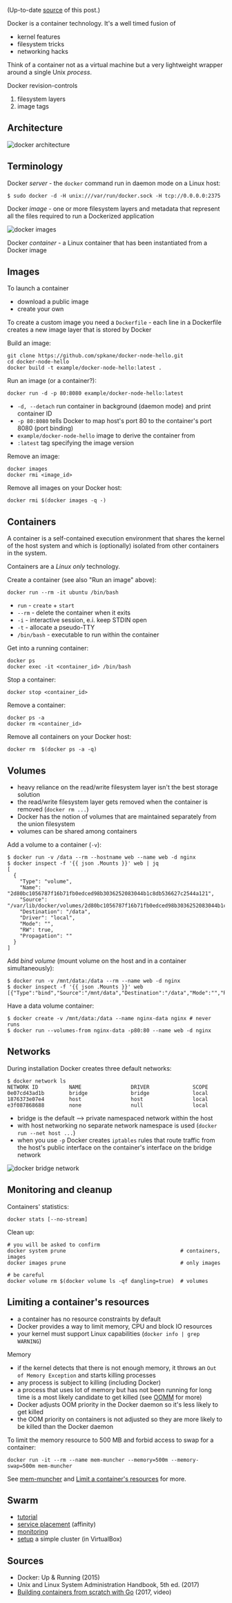 (Up-to-date [source](https://github.com/jreisinger/blog/blob/master/posts/docker.md) of this post.)

Docker is a container technology. It's a well timed fusion of

* kernel features
* filesystem tricks
* networking hacks

Think of a container not as a virtual machine but a very lightweight wrapper
around a single Unix *process*.

Docker revision-controls

1. filesystem layers
2. image tags

Architecture
------------

![docker architecture](https://raw.github.com/jreisinger/blog/master/files/docker_architecture.png "Docker architecture")

Terminology
-----------

Docker *server* - the `docker` command run in daemon mode on a Linux host:

    $ sudo docker -d -H unix:///var/run/docker.sock -H tcp://0.0.0.0:2375

Docker *image* - one or more filesystem layers and metadata that represent all
the files required to run a Dockerized application

![docker images](https://raw.github.com/jreisinger/blog/master/files/docker_images.png "Docker images")

Docker *container* - a Linux container that has been instantiated from a Docker
image

Images
------

To launch a container

* download a public image
* create your own

To create a custom image you need a `Dockerfile` - each line in a Dockerfile creates a new image layer that is stored by Docker

Build an image:

    git clone https://github.com/spkane/docker-node-hello.git
    cd docker-node-hello
    docker build -t example/docker-node-hello:latest .

Run an image (or a container?):

    docker run -d -p 80:8080 example/docker-node-hello:latest

* `-d, --detach` run container in background (daemon mode) and print container ID
* `-p 80:8080` tells Docker to map host's port 80 to the container's port 8080 (port binding)
* `example/docker-node-hello` image to derive the container from
* `:latest` tag specifying the image version

Remove an image:

    docker images
    docker rmi <image_id>

Remove all images on your Docker host:

    docker rmi $(docker images -q -)

Containers
----------

A container is a self-contained execution environment that shares the kernel of
the host system and which is (optionally) isolated from other containers in the
system.

Containers are a *Linux only* technology.

Create a container (see also "Run an image" above):

    docker run --rm -it ubuntu /bin/bash

* `run` - `create` + `start`
* `--rm` - delete the container when it exits
* `-i` - interactive session, e.i. keep STDIN open
* `-t` - allocate a pseudo-TTY
* `/bin/bash` - executable to run within the container

Get into a running container:

    docker ps
    docker exec -it <container_id> /bin/bash

Stop a container:

    docker stop <container_id>

Remove a container:

    docker ps -a
    docker rm <container_id>

Remove all containers on your Docker host:

    docker rm  $(docker ps -a -q)

Volumes
-------

* heavy reliance on the read/write filesystem layer isn't the best storage
    solution
* the read/write filesystem layer gets removed when the container is removed (`docker rm ...`)
* Docker has the notion of volumes that are maintained separately from the union
    filesystem
* volumes can be shared among containers

Add a volume to a container (`-v`):

    $ docker run -v /data --rm --hostname web --name web -d nginx
    $ docker inspect -f '{{ json .Mounts }}' web | jq
    [
      {
        "Type": "volume",
        "Name": "2d80bc1056787f16b71fb0edced98b3036252083044b1c8db536627c2544a121",
        "Source": "/var/lib/docker/volumes/2d80bc1056787f16b71fb0edced98b3036252083044b1c8db536627c2544a121/_data",
        "Destination": "/data",
        "Driver": "local",
        "Mode": "",
        "RW": true,
        "Propagation": ""
      }
    ]

Add *bind volume* (mount volume on the host and in a container simultaneously):

    $ docker run -v /mnt/data:/data --rm --name web -d nginx
    $ docker inspect -f '{{ json .Mounts }}' web
    [{"Type":"bind","Source":"/mnt/data","Destination":"/data","Mode":"","RW":true,"Propagation":"rprivate"}]

Have a data volume container:

    $ docker create -v /mnt/data:/data --name nginx-data nginx # never runs
    $ docker run --volumes-from nginx-data -p80:80 --name web -d nginx

Networks
--------

During installation Docker creates three default networks:

    $ docker network ls
    NETWORK ID          NAME                DRIVER              SCOPE
    0e07cd43ad1b        bridge              bridge              local
    1876373e07e4        host                host                local
    e3f087868688        none                null                local

* bridge is the default --> private namespaced network within the host
* with host networking no separate network namespace is used (`docker run --net
    host ...`)
* when you use `-p` Docker creates `iptables` rules that route traffic from the
    host's public interface on the container's interface on the bridge network

![docker bridge network](https://raw.github.com/jreisinger/blog/master/files/docker_bridge.png "Docker bridge network")

Monitoring and cleanup
----------------------

Containers' statistics:

    docker stats [--no-stream]

Clean up:

    # you will be asked to confirm
    docker system prune                                     # containers, images
    docker images prune                                     # only images

    # be careful
    docker volume rm $(docker volume ls -qf dangling=true)  # volumes

Limiting a container's resources
--------------------------------

* a container has no resource constraints by default
* Docker provides a way to limit memory, CPU and block IO resources
* your kernel must support Linux capabilities (`docker info | grep WARNING`)

Memory

* if the kernel detects that there is not enough memory, it throws an `Out of Memory Exception` and starts killing processes
* any process is subject to killing (including Docker)
* a process that uses lot of memory but has not been running for long time is a most likely candidate to get killed (see [OOMM](https://www.kernel.org/doc/gorman/html/understand/understand016.html) for more)
* Docker adjusts OOM priority in the Docker daemon so it's less likely to get killed
* the OOM priority on containers is not adjusted so they are more likely to be killed than the Docker daemon

To limit the memory resource to 500 MB and forbid access to swap for a container:

    docker run -it --rm --name mem-muncher --memory=500m --memory-swap=500m mem-muncher

See [mem-muncher](https://github.com/jreisinger/mem-muncher) and [Limit a container's resources](https://docs.docker.com/config/containers/resource_constraints/) for more.

Swarm
-----

* [tutorial](https://docs.docker.com/engine/swarm/swarm-tutorial/)
* [service placement](https://docs.docker.com/engine/swarm/services/#control-service-placement) (affinity)
* [monitoring](https://github.com/stefanprodan/swarmprom)
* [setup](https://gist.github.com/jreisinger/a196f3e51e3a7069f7f91665025570cf) a simple cluster (in VirtualBox)

Sources
-------

* Docker: Up & Running (2015)
* Unix and Linux System Administration Handbook, 5th ed. (2017)
* [Building containers from scratch with Go](https://www.safaribooksonline.com/library/view/building-containers-from/9781491988404/) (2017, video)

